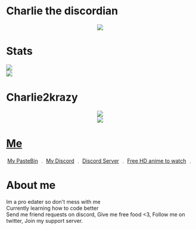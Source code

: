 # Charlie the discordian

<p align="center">
  <a href="https://github.com/charlie2krazy">
    <img src="https://discord.c99.nl/widget/theme-4/768633822685822996.png"/>
     </a>
</p>

# Stats
<img src="https://github-readme-stats.vercel.app/api/top-langs/?username=charlie2krazy&layout=compact&theme=dark"/>
</br>
<img src="https://github-readme-stats.vercel.app/api?username=charlie2krazy&show_icons=true&theme=dark"/>

# Charlie2krazy
<p align="center">
  <a href="https://github.com/charlie2krazy">
    <img src="https://komarev.com/ghpvc/?username=charlie2krazy&color=1a1b27&label=My+Views+:(&style=plastic"/>
     </br>
    <img src="https://user-images.githubusercontent.com/19919141/111860155-06235300-891c-11eb-8ee3-fa5b2894bc47.gif"/>
     </br>
</p>

# Me
<p align="center"> 
  <a href="https://pastebin.com/u/charlie2krazy">My PasteBin</a>
    ﹒
    <a href="https://discord.com/users/768633822685822996">My Discord</a>
    ﹒
    <a href="https://discord.gg/property">Discord Server</a>
    ﹒
    <a href="https://9anime.to/">Free HD anime to watch</a>
    ﹒
</p>   

    
# About me
Im a pro edater so don't mess with me </br>
Currently learning how to code better</br>
Send me friend requests on discord, Give me free food 
<3, Follow me on twitter, Join my support server. </br>
